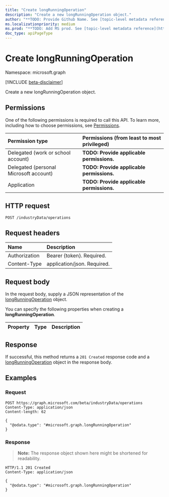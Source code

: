 ```yaml
---
title: "Create longRunningOperation"
description: "Create a new longRunningOperation object."
author: "**TODO: Provide Github Name. See [topic-level metadata reference](https://msgo.azurewebsites.net/add/document/guidelines/metadata.html#topic-level-metadata)**"
ms.localizationpriority: medium
ms.prod: "**TODO: Add MS prod. See [topic-level metadata reference](https://msgo.azurewebsites.net/add/document/guidelines/metadata.html#topic-level-metadata)**"
doc_type: apiPageType
---
```


# Create longRunningOperation
Namespace: microsoft.graph

[!INCLUDE [beta-disclaimer](../../includes/beta-disclaimer.md)]

Create a new longRunningOperation object.

## Permissions
One of the following permissions is required to call this API. To learn more, including how to choose permissions, see [Permissions](/graph/permissions-reference).

|Permission type|Permissions (from least to most privileged)|
|:---|:---|
|Delegated (work or school account)|**TODO: Provide applicable permissions.**|
|Delegated (personal Microsoft account)|**TODO: Provide applicable permissions.**|
|Application|**TODO: Provide applicable permissions.**|

## HTTP request

<!-- {
  "blockType": "ignored"
}
-->
``` http
POST /industryData/operations
```

## Request headers
|Name|Description|
|:---|:---|
|Authorization|Bearer {token}. Required.|
|Content-Type|application/json. Required.|

## Request body
In the request body, supply a JSON representation of the [longRunningOperation](../resources/longrunningoperation.md) object.

You can specify the following properties when creating a **longRunningOperation**.

|Property|Type|Description|
|:---|:---|:---|



## Response

If successful, this method returns a `201 Created` response code and a [longRunningOperation](../resources/longrunningoperation.md) object in the response body.

## Examples

### Request
<!-- {
  "blockType": "request",
  "name": "create_longrunningoperation_from_"
}
-->
``` http
POST https://graph.microsoft.com/beta/industryData/operations
Content-Type: application/json
Content-length: 62

{
  "@odata.type": "#microsoft.graph.longRunningOperation"
}
```


### Response
>**Note:** The response object shown here might be shortened for readability.
<!-- {
  "blockType": "response",
  "truncated": true,
  "@odata.type": "microsoft.graph.longRunningOperation"
}
-->
``` http
HTTP/1.1 201 Created
Content-Type: application/json

{
  "@odata.type": "#microsoft.graph.longRunningOperation"
}
```

